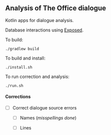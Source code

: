 ## Analysis of The Office dialogue

Kotlin apps for dialogue analysis.

Database interactions using [Exposed](https://github.com/JetBrains/Exposed).

To build: 
```
./gradlew build
```

To build and install: 
```
./install.sh
```

To run correction and analysis:
```
./run.sh
```

#### Corrections
- [ ] Correct dialogue source errors
    + [ ] Names (*misspellings done*)
    + [ ] Lines

